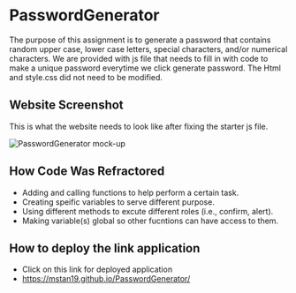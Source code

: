 # PasswordGenerator
The purpose of this assignment is to generate a password that contains random upper case, lower case letters, special characters, and/or numerical characters. We are provided with js file that needs to fill in with code to make a unique password everytime we click generate password. The Html and style.css did not need to be modified.

## Website Screenshot
This is what the website needs to look like after fixing the starter js file.

![PasswordGenerator mock-up](./images/passwordgenemockup.png)

## How Code Was Refractored
* Adding and calling functions to help perform a certain task.
* Creating speific variables to serve different purpose.
* Using different methods to excute different roles (i.e., confirm, alert).
* Making variable(s) global so other fucntions can have access to them.

## How to deploy the link application
* Click on this link for deployed application
* https://mstan19.github.io/PasswordGenerator/